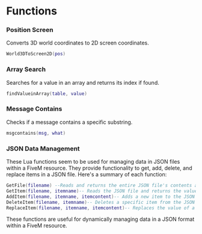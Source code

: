 # Functions

### Position Screen

Converts 3D world coordinates to 2D screen coordinates.

```lua
World3DToScreen2D(pos)
```

### Array Search

Searches for a value in an array and returns its index if found.

```lua
findValueinArray(table, value)
```

### Message Contains

Checks if a message contains a specific substring.

```lua
msgcontains(msg, what)
```

### JSON Data Management

These Lua functions seem to be used for managing data in JSON files within a FiveM resource. They provide functionality to get, add, delete, and replace items in a JSON file. Here's a summary of each function:

```lua
GetFile(filename) --Reads and returns the entire JSON file's contents as a Lua table.
GetItem(filename, itemname)-- Reads the JSON file and returns the value of a specific item.
AddItem(filename, itemname, itemcontent)-- Adds a new item to the JSON file or updates an existing one.
DeleteItem(filename, itemname)-- Deletes a specific item from the JSON file.
ReplaceItem(filename, itemname, itemcontent)-- Replaces the value of a specific item in the JSON file.
```
These functions are useful for dynamically managing data in a JSON format within a FiveM resource.